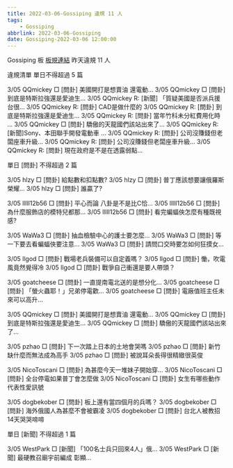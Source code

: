 ```yaml
---
title: 2022-03-06-Gossiping 違規 11 人
tags:
    - Gossiping
abbrlink: 2022-03-06-Gossiping
date: Gossiping-2022-03-06 12:00:00
---
```

Gossiping 板 [板規連結](https://www.ptt.cc/bbs/Gossiping/M.1637425085.A.07D.html)
昨天違規 11 人
<!-- more -->

違規清單
單日不得超過 5 篇

3/05 QQmickey □ [問卦] 美國開打是想賣油 還電動…
3/05 QQmickey □ [問卦] 到底是特斯拉強還是愛迪生…
3/05 QQmickey R: [新聞] 「質疑美國是否派兵援台很…
3/05 QQmickey R: [問卦] CAD是做什麼的
3/05 QQmickey R: [問卦] 到底是特斯拉強還是愛迪生…
3/05 QQmickey R: [問卦] 當年竹科未分紅費用化時 …
3/05 QQmickey □ [問卦] 驕傲的天龍國們該站出來了…
3/05 QQmickey R: [新聞]Sony、本田聯手開發電動車 …
3/05 QQmickey R: [問卦] 公司沒賺錢但老闆座車升級…
3/05 QQmickey R: [問卦] 公司沒賺錢但老闆座車升級…
3/05 QQmickey R: [問卦] 現在政府是不是在透露弱點…

單日 [問卦] 不得超過 2 篇

3/05 hlzy □ [問卦] 給點數和扣點數?
3/05 hlzy □ [問卦] 普丁應該想要讓俄羅斯榮耀…
3/05 hlzy □ [問卦] 誰贏了?

3/05 lllll12b56 □ [問卦] 平心而論 八卦是不是比C恰…
3/05 lllll12b56 □ [問卦] 為什麼服飾店的模特兒都那…
3/05 lllll12b56 □ [問卦] 看完蝙蝠俠怎麼有種既視感?

3/05 WaWa3 □ [問卦] 抽血檢驗中心的護士要怎麼…
3/05 WaWa3 □ [問卦] 等一下要去看蝙蝠俠要注意…
3/05 WaWa3 □ [問卦] 請問口交時要怎如何狂摸女…

3/05 llgod □ [問卦] 戰場老兵裝備可以自定義嗎？
3/05 llgod □ [問卦] 慟，吹電風竟然覺得冷
3/05 llgod □ [問卦] 戰爭自己衝還是要人帶頭？

3/05 goatcheese □ [問卦] 一直提南電北送的是想分化…
3/05 goatcheese □ [問卦] 「螢火蟲耶！」兄弟停電歡…
3/05 goatcheese □ [問卦] 電廠值班主任未來可以高升…

3/05 QQmickey □ [問卦] 美國開打是想賣油 還電動…
3/05 QQmickey □ [問卦] 到底是特斯拉強還是愛迪生…
3/05 QQmickey □ [問卦] 驕傲的天龍國們該站出來了…

3/05 pzhao □ [問卦] 下一次踏上日本的土地會哭嗎
3/05 pzhao □ [問卦] 新竹缺什麼而無法成為高手
3/05 pzhao □ [問卦] 被說耳朵長得很精緻很英俊

3/05 NicoToscani □ [問卦] 為甚麼今天一堆妹子開始穿…
3/05 NicoToscani □ [問卦] 全台停電如果普丁會怎麼做
3/05 NicoToscani □ [問卦] 女生有哪些動作代表性愛訊號

3/05 dogbekober □ [問卦] 板上還有當四個月的兵嗎？
3/05 dogbekober □ [問卦] 海外俄國人為甚麼不會被霸凌
3/05 dogbekober □ [問卦] 台北人被教招14天哭哭啼啼

單日 [新聞] 不得超過 1 篇

3/05 WestPark □ [新聞] 「100名士兵只回來4人」俄…
3/05 WestPark □ [新聞] 最硬教召廟宇前編成 彰顯…